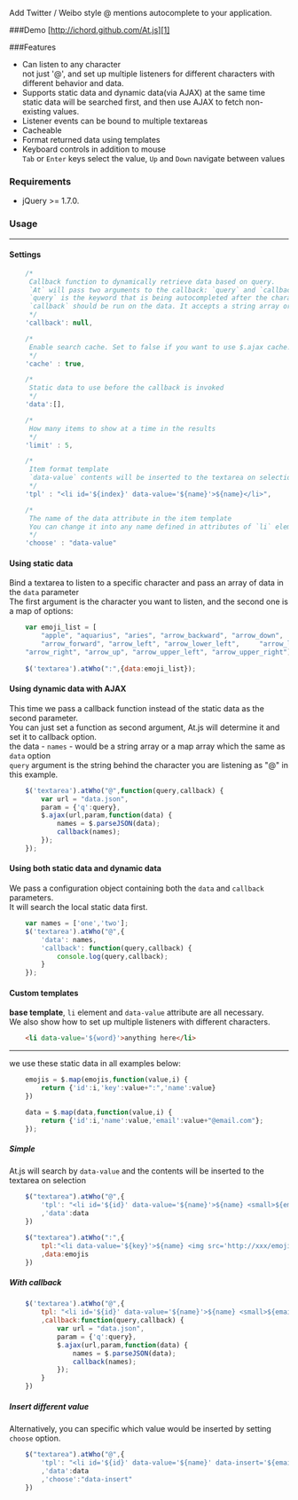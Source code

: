 Add Twitter / Weibo style @ mentions autocomplete to your application.

###Demo
[http://ichord.github.com/At.js][1]

###Features
* Can listen to any character  
    not just '@', and set up multiple listeners for different characters with different behavior and data.
* Supports static data and dynamic data(via AJAX) at the same time  
    static data will be searched first, and then use AJAX to fetch non-existing values.
* Listener events can be bound to multiple textareas
* Cacheable
* Format returned data using templates
* Keyboard controls in addition to mouse   
    `Tab` or `Enter` keys select the value, `Up` and `Down` navigate between values

### Requirements
* jQuery >= 1.7.0.

### Usage

---

#### Settings

```javascript
    /*
     Callback function to dynamically retrieve data based on query.
     `At` will pass two arguments to the callback: `query` and `callback`.
     `query` is the keyword that is being autocompleted after the character listener ('@' is the default)
     `callback` should be run on the data. It accepts a string array or plain object array
     */
    'callback': null,

    /*
     Enable search cache. Set to false if you want to use $.ajax cache.
     */
    'cache' : true,

    /* 
     Static data to use before the callback is invoked
     */
    'data':[],

    /*
     How many items to show at a time in the results
     */
    'limit' : 5,

    /* 
     Item format template
     `data-value` contents will be inserted to the textarea on selection
     */
    'tpl' : "<li id='${index}' data-value='${name}'>${name}</li>",

    /*
     The name of the data attribute in the item template
     You can change it into any name defined in attributes of `li` element which is template
     */
    'choose' : "data-value"
```

#### Using static data

Bind a textarea to listen to a specific character and pass an array of data in the `data` parameter  
The first argument is the character you want to listen, and the second one is a map of options:

``` javascript
    var emoji_list = [
        "apple", "aquarius", "aries", "arrow_backward", "arrow_down",
        "arrow_forward", "arrow_left", "arrow_lower_left",     "arrow_lower_right",
    "arrow_right", "arrow_up", "arrow_upper_left", "arrow_upper_right"];
    
    $('textarea').atWho(":",{data:emoji_list});
```

#### Using dynamic data with AJAX

This time we pass a callback function instead of the static data as the second parameter.  
You can just set a function as second argument, At.js will determine it and set it to callback option.  
the data - `names` - would be a string array or a map array which the same as `data` option  
`query` argument is the string behind the character you are listening as "@" in this example.

``` javascript
    $('textarea').atWho("@",function(query,callback) {
        var url = "data.json",
        param = {'q':query},
        $.ajax(url,param,function(data) {
            names = $.parseJSON(data);
            callback(names);
        });
    });
```

#### Using both static data and dynamic data

We pass a configuration object containing both the `data` and `callback` parameters.  
It will search the local static data first.

``` javascript
    var names = ['one','two'];
    $('textarea').atWho("@",{
        'data': names,
        'callback': function(query,callback) { 
            console.log(query,callback);
        }
    });
```

#### Custom templates

**base template**, `li` element and `data-value` attribute are all necessary.  
We also show how to set up multiple listeners with different characters.

``` html
    <li data-value='${word}'>anything here</li>
```

---

we use these static data in all examples below:

``` javascript
    emojis = $.map(emojis,function(value,i) {
        return {'id':i,'key':value+":",'name':value}
    })

    data = $.map(data,function(value,i) {
        return {'id':i,'name':value,'email':value+"@email.com"};
    });
```

##### Simple

At.js will search by `data-value` and the contents will be inserted to the textarea on selection  

``` javascript
    $("textarea").atWho("@",{
        'tpl': "<li id='${id}' data-value='${name}'>${name} <small>${email}</small></li>"
        ,'data':data
    })
```

``` javascript
    $("textarea").atWho(":",{
        tpl:"<li data-value='${key}'>${name} <img src='http://xxx/emoji/${name}.png'  height='20' width='20' /></li>"
        ,data:emojis
    })
```

##### With callback

``` javascript
    $('textarea').atWho("@",{
        tpl: "<li id='${id}' data-value='${name}'>${name} <small>${email}</small></li>"
        ,callback:function(query,callback) {
            var url = "data.json",
            param = {'q':query},
            $.ajax(url,param,function(data) {
                names = $.parseJSON(data);
                callback(names);
            });
        }
    })
```

##### Insert different value

Alternatively, you can specific which value would be inserted by setting `choose` option.

``` javascript
    $("textarea").atWho("@",{
        'tpl': "<li id='${id}' data-value='${name}' data-insert='${email}'>${name} <small>${email}</small></li>"
        ,'data':data
        ,'choose':"data-insert"
    })
```


[1]: http://ichord.github.com/At.js
